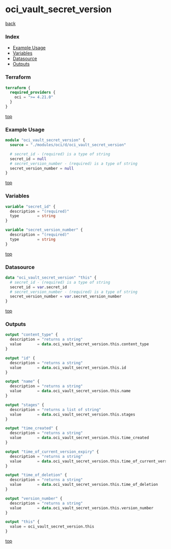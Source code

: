# oci_vault_secret_version

[back](../oci.md)

### Index

- [Example Usage](#example-usage)
- [Variables](#variables)
- [Datasource](#datasource)
- [Outputs](#outputs)

### Terraform

```terraform
terraform {
  required_providers {
    oci = ">= 4.21.0"
  }
}
```

[top](#index)

### Example Usage

```terraform
module "oci_vault_secret_version" {
  source = "./modules/oci/d/oci_vault_secret_version"

  # secret_id - (required) is a type of string
  secret_id = null
  # secret_version_number - (required) is a type of string
  secret_version_number = null
}
```

[top](#index)

### Variables

```terraform
variable "secret_id" {
  description = "(required)"
  type        = string
}

variable "secret_version_number" {
  description = "(required)"
  type        = string
}
```

[top](#index)

### Datasource

```terraform
data "oci_vault_secret_version" "this" {
  # secret_id - (required) is a type of string
  secret_id = var.secret_id
  # secret_version_number - (required) is a type of string
  secret_version_number = var.secret_version_number
}
```

[top](#index)

### Outputs

```terraform
output "content_type" {
  description = "returns a string"
  value       = data.oci_vault_secret_version.this.content_type
}

output "id" {
  description = "returns a string"
  value       = data.oci_vault_secret_version.this.id
}

output "name" {
  description = "returns a string"
  value       = data.oci_vault_secret_version.this.name
}

output "stages" {
  description = "returns a list of string"
  value       = data.oci_vault_secret_version.this.stages
}

output "time_created" {
  description = "returns a string"
  value       = data.oci_vault_secret_version.this.time_created
}

output "time_of_current_version_expiry" {
  description = "returns a string"
  value       = data.oci_vault_secret_version.this.time_of_current_version_expiry
}

output "time_of_deletion" {
  description = "returns a string"
  value       = data.oci_vault_secret_version.this.time_of_deletion
}

output "version_number" {
  description = "returns a string"
  value       = data.oci_vault_secret_version.this.version_number
}

output "this" {
  value = oci_vault_secret_version.this
}
```

[top](#index)